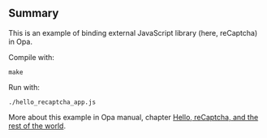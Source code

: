 Summary
-------

This is an example of binding external JavaScript library (here, reCaptcha) in Opa.

Compile with:

`make`

Run with:

`./hello_recaptcha_app.js`

More about this example in Opa manual, chapter [Hello, reCaptcha, and the rest of the world](https://github.com/MLstate/opalang/wiki/Hello%2C-reCaptcha%2C-and-the-rest-of-the-world).
